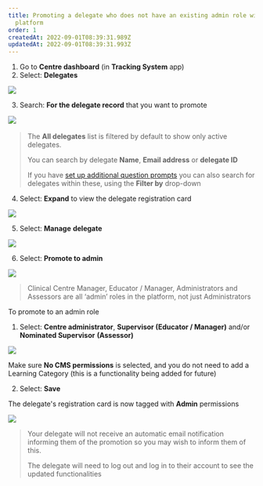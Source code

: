 ```yaml
---
title: Promoting a delegate who does not have an existing admin role within the
  platform
order: 1
createdAt: 2022-09-01T08:39:31.989Z
updatedAt: 2022-09-01T08:39:31.993Z
---
```

1. Go to **Centre dashboard** (in **Tracking System** app) 
2. Select: **Delegates**​

![](/img/cm-5-01-Promoting.jpg)

3. Search: **For the delegate record** that you want to promote

![](/img/cm-5-02-Promoting.jpg)​

> The **All delegates** list is filtered by default to show only active delegates.  ​
>
> You can search by delegate ​**Name**, **Email address** or **delegate ID​**
>
> If you have [set up additional question prompts](/user-guide/centremanager/02-centre-management/configuring-centre-details/managing-registration-prompts) you can also search for delegates within these, using the **Filter by** drop-down​

4. Select: **Expand** to view the delegate registration card

![](/img/cm-5-03-Promoting.jpg)

5. ​Select: **Manage** **delegate**​

![](/img/cm-5-04-Promoting.jpg)

6. Select: **Promote to admin​**

![](/img/cm-5-05-Promoting.jpg)

> Clinical Centre Manager, Educator / Manager, Administrators and Assessors are all ‘admin’ roles in the platform, not just Administrators​

To promote to an admin role​

1. Select: **Centre administrator**, **Supervisor (Educator / Manager)** and/or **Nominated Supervisor** **(Assessor)​**

![](/img/cm-5-06-Promoting.jpg)

​Make sure **No CMS permissions** is selected, and you do not need to add a Learning Category (this is a functionality being added for future)​

2. Select: **Save**​

The delegate's registration card is now tagged with **Admin** permissions ​

![](/img/cm-5-07-Promoting.jpg)

> ​Your delegate will not receive an automatic email notification informing them of the promotion so you may wish to inform them of this. ​
>
> The delegate will need to log out and log in to their account to see the updated functionalities​